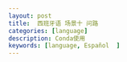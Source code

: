 ```yaml
---
layout: post
title:  西班牙语 场景十 问路
categories: [language] 
description: Conda使用
keywords: [language, Español  ] 
---
```


